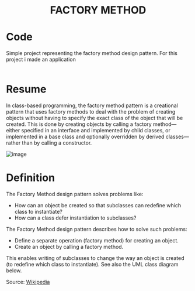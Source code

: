 <div align="center">
  <h1> FACTORY METHOD </h1>
</div>

# Code

Simple project representing the factory method design pattern. For this project i made an application
<br></br>


# Resume

In class-based programming, the factory method pattern is a creational pattern that uses factory methods to deal with the problem of creating objects without having to specify the exact class of the object that will be created. This is done by creating objects by calling a factory method—either specified in an interface and implemented by child classes, or implemented in a base class and optionally overridden by derived classes—rather than by calling a constructor.

![image](https://user-images.githubusercontent.com/40416044/144101001-cd2fba2c-d8f0-47fe-beb9-79e344f45621.png)

# Definition

The Factory Method design pattern solves problems like: 

- How can an object be created so that subclasses can redefine which class to instantiate?
- How can a class defer instantiation to subclasses?

The Factory Method design pattern describes how to solve such problems:

- Define a separate operation (factory method) for creating an object.
- Create an object by calling a factory method.

This enables writing of subclasses to change the way an object is created (to redefine which class to instantiate).
See also the UML class diagram below.

Source: <a href="https://en.wikipedia.org/wiki/Factory_method_pattern"> Wikipedia </a>
